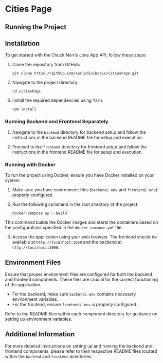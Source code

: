 # Cities Page

## Running the Project



## Installation

To get started with the Chuck Norris Joke App API, follow these steps:

1. Clone the repository from GitHub:

   ```shell
   git clone https://github.com/karlodinikozic/citiesPage.git
   ```

2. Navigate to the project directory:

   ```shell
   cd citiesPage
   ```

3. Install the required dependencies using Yarn:

   ```shell
   npm install
   ```


### Running Backend and Frontend Separately

1. Navigate to the `backend` directory for backend setup and follow the instructions in the backend README file for setup and execution.

2. Proceed to the `frontend` directory for frontend setup and follow the instructions in the frontend README file for setup and execution.

### Running with Docker

To run the project using Docker, ensure you have Docker installed on your system.

1. Make sure you have environment files (`backend/.env` and `frontend/.env`) properly configured.

2. Run the following command in the root directory of the project:

      ```shell
     docker-compose up --build
      ```



This command builds the Docker images and starts the containers based on the configurations specified in the `docker-compose.yml` file.

3. Access the application using your web browser. The frontend should be available at `http://localhost:3000` and the backend at `http://localhost:5000`.

## Environment Files

Ensure that proper environment files are configured for both the backend and frontend components. These files are crucial for the correct functioning of the application.

- For the backend, make sure `backend/.env` contains necessary environment variables.
- For the frontend, ensure `frontend/.env` is properly configured.

Refer to the README files within each component directory for guidance on setting up environment variables.

## Additional Information

For more detailed instructions on setting up and running the backend and frontend components, please refer to their respective README files located within the `backend` and `frontend` directories.
